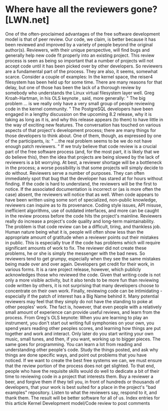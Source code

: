 # Where have all the reviewers gone? [LWN.net]

One of the often-proclaimed advantages of the free software development
model is that of peer review.  Our code, we claim, is better because it has
been reviewed and improved by a variety of people beyond the original
author(s).  Reviewers, with their unique perspective, will find bugs and
generally help new code fit properly into an existing project.  This review
process is seen as being so important that a number of projects will not
accept code until it has been picked over by other developers.
So reviewers are a fundamental part of the process.  They are also, it
seems, somewhat scarce.  Consider a couple of examples:
In the kernel space, the reiser4 filesystem has been held up for some 
     time.  There are many reasons for that delay, but one of those has been the
     lack of a thorough review by somebody who understands the Linux
     virtual filesystem layer well.  Greg Kroah-Hartman, in
his OLS 
     keynote
, said, more generally: "
The big problem ... is
     we really only have 
     a very small group of people reviewing code in the kernel
     community.
"
The PostgreSQL developers have been engaged in a lengthy discussion on
     the upcoming 8.2 release, why it is taking as long as it is, and why
     this release appears (to them) to have little in the way of exciting
     new features.  The conversation has touched on various aspects of that
     project's development process; there are many things for those
     developers to think about.  One of them, though, as
expressed
by one of the participants, is:
     "
...the real problem seems to be we do not have enough patch
     reviewers.
"
If we truly believe that code review is a crucial part of the free software
process (and, for the most part, it is likely that we do believe this),
then the idea that projects are being slowed by the lack of reviewers is a
bit worrying.  At best, a reviewer shortage will be a bottleneck in the
process; a worse possibility is that some projects will simply decide to do
without.
Reviewers serve a number of purposes.  They can often immediately spot that
bug that the developer has stared at for hours without finding.  If the
code is hard to understand, the reviewers will be the first to notice.  If the
associated documentation is incorrect or (as is more often the case)
absent, the reviewers will notice that as well.  When code appears to have
been written using some sort of specialized, non-public knowledge,
reviewers can inquire as to its provenance.  Coding style issues, API
misuse, inefficient algorithms, use of outdated interfaces, and more can be
caught in the review process before the code hits the project's mainline.
Reviewers really do increase a project's code quality and long-term
maintainability.
The problem is that code review can be a difficult, tiring, and thankless
job.  Human nature being what it is, people will often show less than the
appropriate amount of gratitude when a reviewer points out their mistakes
in public.  This is especially true if the code has problems which will
require significant amounts of work to fix.  The reviewer did not create
these problems, he or she is simply the messenger with the bad news.  So
reviewers tend to get grumpy, especially when they see the same mistakes
being made over and over again.
Developers get credit for their work, in various forms.  It is a rare
project release, however, which publicly acknowledges those who reviewed
the code.  Given that writing code is not only a more visible activity, but
it also tends to be more fun than reviewing code written by others, it is
not surprising that many developers choose to concentrate on their own
work.
Finally, reviewing code can be intimidating - especially if the patch of
interest has a Big Name behind it.  Many potential reviewers may feel that
they simply do not have the standing to poke at other peoples' work.  The
fact is, however, that even people with a relatively small amount of
experience can provide useful reviews, and learn from the process.  From
Greg's OLS keynote:
When you are learning to play an instrument, you don't start out
	writing full symphonies on your own, you spend years reading other
	peoples scores, and learning how things are put together and work
	and interact. Only later do you start writing your own music, small
	tunes, and then, if you want, working up to bigger pieces. The same
	goes for programming. You can learn a lot from reading and
	understanding other people's code. Study the things posted, and ask
	why things are done specific ways, and point out problems that you
	have noticed.
If we want to create the best free systems we can, we must ensure that the
review portion of the process does not get slighted.  To that end, people
who have the requisite skills would do well to dedicate a bit of their time
to reviewing code in a project that interests them.  Buy a reviewer a beer,
and forgive them if they tell you, in front of hundreds or thousands of
developers, that your work is best suited for a place in the project's "bad
examples" repository.  Listen to what the reviewers say, respond to it, and
thank them.  The result will be better software for all of us.
Index entries for this article
Kernel
Development model/Code review
to post comments